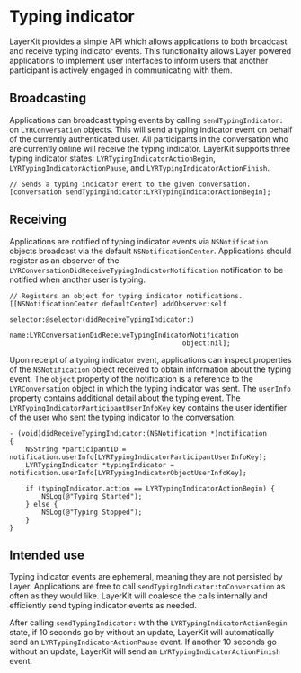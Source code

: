 # Typing indicator

LayerKit provides a simple API which allows applications to both broadcast and receive typing indicator events. This functionality allows Layer powered applications to implement user interfaces to inform users that another participant is actively engaged in communicating with them.

## Broadcasting

Applications can broadcast typing events by calling `sendTypingIndicator:` on `LYRConversation` objects. This will send a typing indicator event on behalf of the currently authenticated user. All participants in the conversation who are currently online will receive the typing indicator. LayerKit supports three typing indicator states: `LYRTypingIndicatorActionBegin`, `LYRTypingIndicatorActionPause`, and `LYRTypingIndicatorActionFinish`.

```
// Sends a typing indicator event to the given conversation.
[conversation sendTypingIndicator:LYRTypingIndicatorActionBegin];
```

## Receiving

Applications are notified of typing indicator events via `NSNotification` objects broadcast via the default `NSNotificationCenter`. Applications should register as an observer of the `LYRConversationDidReceiveTypingIndicatorNotification` notification to be notified when another user is typing.

```
// Registers an object for typing indicator notifications.
[[NSNotificationCenter defaultCenter] addObserver:self
                                         selector:@selector(didReceiveTypingIndicator:)
                                             name:LYRConversationDidReceiveTypingIndicatorNotification
                                           object:nil];
```

Upon receipt of a typing indicator event, applications can inspect properties of the `NSNotification` object received to obtain information about the typing event. The `object` property of the notification is a reference to the `LYRConversation` object in which the typing indicator was sent. The `userInfo` property contains additional detail about the typing event. The `LYRTypingIndicatorParticipantUserInfoKey` key contains the user identifier of the user who sent the typing indicator to the conversation.

```
- (void)didReceiveTypingIndicator:(NSNotification *)notification
{
    NSString *participantID = notification.userInfo[LYRTypingIndicatorParticipantUserInfoKey];
    LYRTypingIndicator *typingIndicator = notification.userInfo[LYRTypingIndicatorObjectUserInfoKey];
    
    if (typingIndicator.action == LYRTypingIndicatorActionBegin) {
        NSLog(@"Typing Started");
    } else {
        NSLog(@"Typing Stopped");
    }
}
```

## Intended use

Typing indicator events are ephemeral, meaning they are not persisted by Layer. Applications are free to call `sendTypingIndicator:toConversation` as often as they would like. LayerKit will coalesce the calls internally and efficiently send typing indicator events as needed.

After calling `sendTypingIndicator:` with the `LYRTypingIndicatorActionBegin` state, if 10 seconds go by without an update, LayerKit will automatically send an `LYRTypingIndicatorActionPause` event. If another 10 seconds go without an update, LayerKit will send an `LYRTypingIndicatorActionFinish` event.
